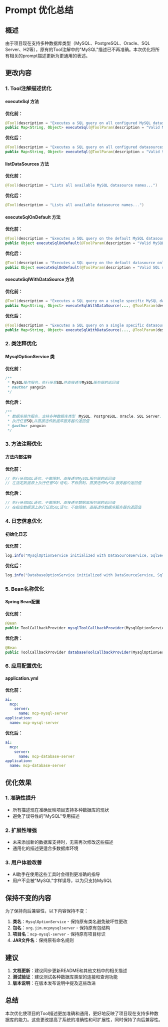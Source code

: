 # Prompt 优化总结

## 概述

由于项目现在支持多种数据库类型（MySQL、PostgreSQL、Oracle、SQL Server、H2等），原有的Tool注解中的"MySQL"描述已不再准确。本次优化将所有相关的prompt描述更新为更通用的表述。

## 更改内容

### 1. Tool注解描述优化

#### executeSql 方法
**优化前：**
```java
@Tool(description = "Executes a SQL query on all configured MySQL datasources simultaneously...")
public Map<String, Object> executeSql(@ToolParam(description = "Valid MySQL SQL statement...") String sql)
```

**优化后：**
```java
@Tool(description = "Executes a SQL query on all configured datasources simultaneously...")
public Map<String, Object> executeSql(@ToolParam(description = "Valid SQL statement...") String sql)
```

#### listDataSources 方法
**优化前：**
```java
@Tool(description = "Lists all available MySQL datasource names...")
```

**优化后：**
```java
@Tool(description = "Lists all available datasource names...")
```

#### executeSqlOnDefault 方法
**优化前：**
```java
@Tool(description = "Executes a SQL query on the default MySQL datasource only...")
public Object executeSqlOnDefault(@ToolParam(description = "Valid MySQL SQL statement...") String sql)
```

**优化后：**
```java
@Tool(description = "Executes a SQL query on the default datasource only...")
public Object executeSqlOnDefault(@ToolParam(description = "Valid SQL statement...") String sql)
```

#### executeSqlWithDataSource 方法
**优化前：**
```java
@Tool(description = "Executes a SQL query on a single specific MySQL datasource...")
public Map<String, Object> executeSqlWithDataSource(..., @ToolParam(description = "Valid MySQL SQL statement...") String sql)
```

**优化后：**
```java
@Tool(description = "Executes a SQL query on a single specific datasource...")
public Map<String, Object> executeSqlWithDataSource(..., @ToolParam(description = "Valid SQL statement...") String sql)
```

### 2. 类注释优化

#### MysqlOptionService 类
**优化前：**
```java
/**
 * MySQL操作服务，执行任意SQL并直接透传MySQL服务器的返回值
 * @author yangxin
 */
```

**优化后：**
```java
/**
 * 数据库操作服务，支持多种数据库类型（MySQL、PostgreSQL、Oracle、SQL Server、H2等）
 * 执行任意SQL并直接透传数据库服务器的返回值
 * @author yangxin
 */
```

### 3. 方法注释优化

#### 方法内部注释
**优化前：**
```java
// 执行任意SQL语句，不做限制，直接透传MySQL服务器的返回值
// 在指定数据源上执行任意SQL语句，不做限制，直接透传MySQL服务器的返回值
```

**优化后：**
```java
// 执行任意SQL语句，不做限制，直接透传数据库服务器的返回值
// 在指定数据源上执行任意SQL语句，不做限制，直接透传数据库服务器的返回值
```

### 4. 日志信息优化

#### 初始化日志
**优化前：**
```java
log.info("MysqlOptionService initialized with DataSourceService, SqlSecurityValidator and JdbcExecutor");
```

**优化后：**
```java
log.info("DatabaseOptionService initialized with DataSourceService, SqlSecurityValidator and JdbcExecutor");
```

### 5. Bean名称优化

#### Spring Bean配置
**优化前：**
```java
@Bean
public ToolCallbackProvider mysqlToolCallbackProvider(MysqlOptionService mysqlOptionService) {
```

**优化后：**
```java
@Bean
public ToolCallbackProvider databaseToolCallbackProvider(MysqlOptionService mysqlOptionService) {
```

### 6. 应用配置优化

#### application.yml
**优化前：**
```yaml
ai:
  mcp:
    server:
      name: mcp-mysql-server
application:
  name: mcp-mysql-server
```

**优化后：**
```yaml
ai:
  mcp:
    server:
      name: mcp-database-server
application:
  name: mcp-database-server
```

## 优化效果

### 1. 准确性提升
- 所有描述现在准确反映项目支持多种数据库的现状
- 避免了误导性的"MySQL"专用描述

### 2. 扩展性增强
- 未来添加新的数据库支持时，无需再次修改这些描述
- 通用化的描述更适合多数据库环境

### 3. 用户体验改善
- AI助手在使用这些工具时会得到更准确的指导
- 用户不会被"MySQL"字样误导，以为只支持MySQL

## 保持不变的内容

为了保持向后兼容性，以下内容保持不变：

1. **类名**：`MysqlOptionService` - 保持原有类名避免破坏性更改
2. **包名**：`org.jim.mcpmysqlserver` - 保持原有包结构
3. **项目名**：`mcp-mysql-server` - 保持原有项目标识
4. **JAR文件名**：保持原有命名规则

## 建议

1. **文档更新**：建议同步更新README和其他文档中的相关描述
2. **测试验证**：建议测试各种数据库类型的连接和查询功能
3. **版本说明**：在版本发布说明中提及这些改进

## 总结

本次优化使项目的Tool描述更加准确和通用，更好地反映了项目现在支持多种数据库的能力。这些更改提高了系统的准确性和可扩展性，同时保持了向后兼容性。
